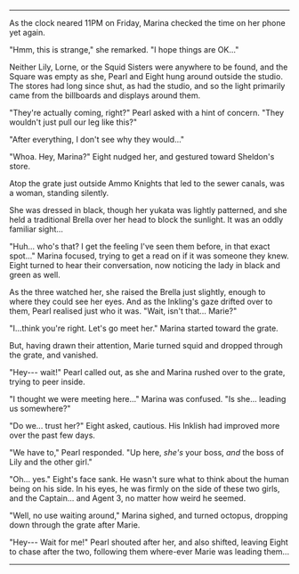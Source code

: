 ***

As the clock neared 11PM on Friday, Marina checked the time on her phone yet again.

"Hmm, this is strange," she remarked. "I hope things are OK..."

Neither Lily, Lorne, or the Squid Sisters were anywhere to be found, and the Square was empty as she, Pearl and Eight hung around outside the studio. The stores had long since shut, as had the studio, and so the light primarily came from the billboards and displays around them.

"They're actually coming, right?" Pearl asked with a hint of concern. "They wouldn't just pull our leg like this?"

"After everything, I don't see why they would..."

"Whoa. Hey, Marina?" Eight nudged her, and gestured toward Sheldon's store.

Atop the grate just outside Ammo Knights that led to the sewer canals, was a woman, standing silently.

She was dressed in black, though her yukata was lightly patterned, and she held a traditional Brella over her head to block the sunlight. It was an oddly familiar sight...

"Huh... who's that? I get the feeling I've seen them before, in that exact spot..." Marina focused, trying to get a read on if it was someone they knew. Eight turned to hear their conversation, now noticing the lady in black and green as well.

As the three watched her, she raised the Brella just slightly, enough to where they could see her eyes. And as the Inkling's gaze drifted over to them, Pearl realised just who it was. "Wait, isn't that... Marie?"

"I...think you're right. Let's go meet her." Marina started toward the grate.

But, having drawn their attention, Marie turned squid and dropped through the grate, and vanished.

"Hey--- wait!" Pearl called out, as she and Marina rushed over to the grate, trying to peer inside.

"I thought we were meeting here..." Marina was confused. "Is she... leading us somewhere?"

"Do we... trust her?" Eight asked, cautious. His Inklish had improved more over the past few days.

"We have to," Pearl responded. "Up here, *she's* your boss, *and* the boss of Lily and the other girl."

"Oh... yes." Eight's face sank. He wasn't sure what to think about the human being on his side. In his eyes, he was firmly on the side of these two girls, and the Captain... and Agent 3, no matter how weird he seemed.

"Well, no use waiting around," Marina sighed, and turned octopus, dropping down through the grate after Marie.

"Hey--- Wait for me!" Pearl shouted after her, and also shifted, leaving Eight to chase after the two, following them where-ever Marie was leading them...

***